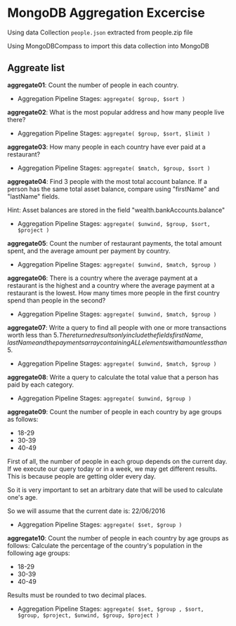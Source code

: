 # MongoDB Aggregation Excercise

Using data Collection `people.json` extracted from people.zip file

Using MongoDBCompass to import this data collection into MongoDB

## Aggreate list

**aggregate01**: Count the number of people in each country.

- Aggregation Pipeline Stages: `aggregate( $group, $sort )`

**aggregate02**: What is the most popular address and how many people live there?

- Aggregation Pipeline Stages: `aggregate( $group, $sort, $limit )`

**aggregate03**: How many people in each country have ever paid at a restaurant?

- Aggregation Pipeline Stages: `aggregate( $match, $group, $sort )`

**aggregate04**: Find 3 people with the most total account balance. If a person has the same total asset balance, compare using "firstName" and "lastName" fields.

Hint: Asset balances are stored in the field "wealth.bankAccounts.balance"

- Aggregation Pipeline Stages: `aggregate( $unwind, $group, $sort, $project )`

**aggregate05**: Count the number of restaurant payments, the total amount spent, and the average amount per payment by country.

- Aggregation Pipeline Stages: `aggregate( $unwind, $match, $group )`

**aggregate06**: There is a country where the average payment at a restaurant is the highest and a country where the average payment at a restaurant is the lowest. How many times more people in the first country spend than people in the second?

- Aggregation Pipeline Stages: `aggregate( $unwind, $match, $group )`

**aggregate07**: Write a query to find all people with one or more transactions worth less than $5. The returned results only include the fields firstName, lastName and the payments array containing ALL elements with amount less than 5$.

- Aggregation Pipeline Stages: `aggregate( $unwind, $match, $group )`

**aggregate08**: Write a query to calculate the total value that a person has paid by each category.

- Aggregation Pipeline Stages: `aggregate( $unwind, $group )`

**aggregate09**: Count the number of people in each country by age groups as follows:

- 18-29
- 30-39
- 40-49

First of all, the number of people in each group depends on the current day. If we execute our query today or in a week, we may get different results. This is because people are getting older every day.

So it is very important to set an arbitrary date that will be used to calculate one's age.

So we will assume that the current date is: 22/06/2016

- Aggregation Pipeline Stages: `aggregate( $set, $group )`

**aggregate10**: Count the number of people in each country by age groups as follows:
Calculate the percentage of the country's population in the following age groups:

- 18-29
- 30-39
- 40-49

Results must be rounded to two decimal places.

- Aggregation Pipeline Stages: `aggregate( $set, $group , $sort, $group, $project, $unwind, $group, $project )`
